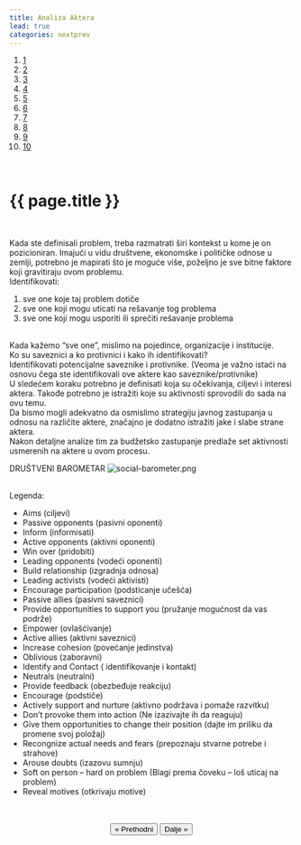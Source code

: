 ```yaml
---
title: Analiza Aktera
lead: true
categories: nextprev                        
---
```


<ol class="progtrckr" data-progtrckr-steps="11">
    <a href="{{site.baseurl}}/pages/uvod/">
    <li class="progtrckr-done">1 </li> </a>
    <a href="{{site.baseurl}}/pages/definisanje-budzetskog-zastupanja-i-uloga-civilnog-drustv/"><li class="progtrckr-done">2 </li> </a>
    <a href="{{site.baseurl}}/pages/definicije-osnovnih-pojmova/">
    <li class="progtrckr-done">3 </li> </a>
    <a href="{{site.baseurl}}/pages/institucionalni-okvir-i-nadleznosti-lokalne-samouprave/">
    <li class="progtrckr-done">4 </li> </a>
    <a href="{{site.baseurl}}/pages/analiza-budzeta/">
    <li class="progtrckr-done">5 </li> </a>
    <a href="{{site.baseurl}}/pages/kako-izabrati-problem/">
    <li class="progtrckr-done">6 </li> </a>
    <a href="{{site.baseurl}}/pages/analiza-aktera/">
    <li class="progtrckr-done">7 </li> </a>
    <a href="{{site.baseurl}}/pages/2-pretpostavke-i-6-hipoteza-budzetskog-zagovaranja/">
    <li class="progtrckr-todo">8 </li> </a>
    <a href="{{site.baseurl}}/pages/izgradnja-baze-za-budzetsko-zagovaranje/">
    <li class="progtrckr-todo">9</li> </a>
    <a href="{{site.baseurl}}/pages/kampanja/"><li class="progtrckr-todo">10</li> </a>
</ol>
<br/>

<h1 class="post-title">{{ page.title }}</h1>

<br/>

<div class="justify">

Kada ste definisali problem, treba razmatrati širi kontekst u kome je on pozicioniran. Imajući u vidu društvene, ekonomske i političke odnose u zemlji, potrebno je mapirati što je moguće više, poželjno je sve bitne faktore koji gravitiraju ovom problemu.<br/>
Identifikovati:<br/>
1. sve one koje taj problem dotiče<br/>
2. sve one koji mogu uticati na rešavanje tog problema<br/>
3. sve one koji mogu usporiti ili sprečiti rešavanje problema<br/>
<br/>
Kada kažemo “sve one”, mislimo na pojedince, organizacije i institucije.
<br/>
Ko su saveznici a ko protivnici i kako ih identifikovati?
<br/>
Identifikovati potencijalne saveznike i protivnike. (Veoma je važno istaći na osnovu čega ste identifikovali ove aktere kao saveznike/protivnike)
<br/>
U sledećem koraku potrebno je definisati koja su očekivanja, ciljevi i interesi aktera. Takođe potrebno je istražiti koje su aktivnosti sprovodili do sada na ovu temu.
<br/>
Da bismo mogli adekvatno da osmislimo strategiju javnog zastupanja u odnosu na različite aktere, značajno je dodatno istražiti jake i slabe strane aktera.
<br/>
Nakon detaljne analize tim za budžetsko zastupanje predlaže set aktivnosti usmerenih na aktere u ovom procesu. <br/> </div>


DRUŠTVENI BAROMETAR
![social-barometer.png]({{site.baseurl}}/pages/social-barometer.png)

<br/>

<div class="justify">
Legenda:
<ul>
<li>  Aims (ciljevi) </li>
<li>  Passive opponents (pasivni oponenti) </li>
<li>  Inform (informisati) </li>
<li>  Active opponents (aktivni oponenti) </li>
<li>  Win over (pridobiti) </li>
<li>  Leading opponents (vodeći oponenti) </li>
<li>  Build relationship (izgradnja odnosa) </li>
<li>  Leading activists (vodeći aktivisti) </li>
<li>  Encourage participation (podsticanje učešća) </li>
<li>  Passive allies (pasivni saveznici) </li>
<li>  Provide opportunities to support you (pružanje mogućnost da vas podrže) </li>
<li>  Empower (ovlašćivanje) </li>
<li>  Active allies (aktivni saveznici) </li>
<li>  Increase cohesion (povećanje jedinstva) </li>
<li>  Oblivious (zaboravni) </li>
<li>  Identify and Contact ( identifikovanje i kontakt) </li>
<li>  Neutrals (neutralni) </li>
<li>  Provide feedback (obezbeđuje reakciju) </li>
<li>  Encourage (podstiče) </li>
<li>  Actively support and nurture (aktivno podržava i pomaže razvitku) </li>
<li>  Don’t provoke them into action (Ne izazivajte ih da reaguju) </li>
<li>  Give them opportunities to change their position (dajte im priliku da promene svoj položaj) </li>
<li>  Recongnize actual needs and fears (prepoznaju stvarne potrebe i strahove)</li>
<li>  Arouse doubts (izazovu sumnju) </li>
<li>  Soft on person – hard on problem (Blagi prema čoveku – loš uticaj na problem) </li>
<li>  Reveal motives (otkrivaju motive) </li>
</ul>

<br/>

<br/>

<div align="center">
    <button id="prev"> « Prethodni</button>
    <button id="next">Dalje » </button> 
</div>